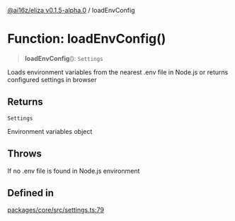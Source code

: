 [@ai16z/eliza v0.1.5-alpha.0](../index.md) / loadEnvConfig

# Function: loadEnvConfig()

> **loadEnvConfig**(): `Settings`

Loads environment variables from the nearest .env file in Node.js
or returns configured settings in browser

## Returns

`Settings`

Environment variables object

## Throws

If no .env file is found in Node.js environment

## Defined in

[packages/core/src/settings.ts:79](https://github.com/meliksahgurtemel/eliza/blob/main/packages/core/src/settings.ts#L79)
